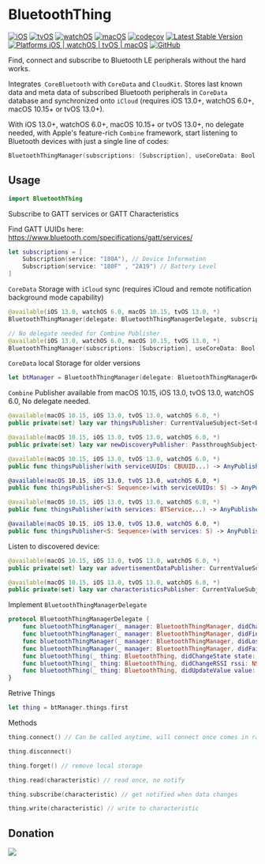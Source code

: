# BluetoothThing
[![iOS](https://github.com/antoniokly/BluetoothThing/workflows/iOS/badge.svg)](https://github.com/antoniokly/BluetoothThing/actions)
[![tvOS](https://github.com/antoniokly/BluetoothThing/workflows/tvOS/badge.svg)](https://github.com/antoniokly/BluetoothThing/actions)
[![watchOS](https://github.com/antoniokly/BluetoothThing/workflows/watchOS/badge.svg)](https://github.com/antoniokly/BluetoothThing/actions)
[![macOS](https://github.com/antoniokly/BluetoothThing/workflows/macOS/badge.svg)](https://github.com/antoniokly/BluetoothThing/actions)
[![codecov](https://codecov.io/gh/antoniokly/BluetoothThing/branch/master/graph/badge.svg?token=3XY446W8S5)](https://codecov.io/gh/antoniokly/BluetoothThing)
[![Latest Stable Version](https://img.shields.io/github/v/tag/antoniokly/BluetoothThing?color=orange&label=Swift%20Package)](https://developer.apple.com/documentation/xcode/adding_package_dependencies_to_your_app)
[![Platforms iOS | watchOS | tvOS | macOS](https://img.shields.io/badge/platforms-iOS%2011.0%20%7C%20tvOS%2011.0%20%7C%20watchOS%207.4%20%7C%20macOS%2010.13-orange.svg)](https://developer.apple.com/documentation/swiftui)
[![GitHub](https://img.shields.io/github/license/antoniokly/HandySwiftUI?color=orange)](https://github.com/antoniokly/BluetoothThing/blob/master/LICENSE)

Find, connect and subscribe to Bluetooth LE peripherals without the hard works.

Integrates` CoreBluetooth` with `CoreData` and `CloudKit`. Stores last known data and meta data of subscribed Bluetooth peripherals in `CoreData` database and synchronized onto `iCloud` (requires iOS 13.0+, watchOS 6.0+, macOS 10.15+ or tvOS 13.0+).

With iOS 13.0+, watchOS 6.0+, macOS 10.15+ or tvOS 13.0+, no delegate needed, with Apple's feature-rich `Combine` framework, start listening to Bluetooth devices with just a single line of codes:
```swift
BluetoothThingManager(subscriptions: [Subscription], useCoreData: Bool, useCloudKit: Bool).newDiscoveryPublisher.sink { // your codes here }
```

## Usage

```swift
import BluetoothThing
```

Subscribe to GATT services or GATT Characteristics

Find GATT UUIDs here: https://www.bluetooth.com/specifications/gatt/services/
```swift
let subscriptions = [
    Subscription(service: "180A"), // Device Information
    Subscription(service: "180F" , "2A19") // Battery Level
]
```

`CoreData` Storage with `iCloud` sync (requires iCloud and remote notification background mode capability)
```swift
@available(iOS 13.0, watchOS 6.0, macOS 10.15, tvOS 13.0, *)
BluetoothThingManager(delegate: BluetoothThingManagerDelegate, subscriptions: [Subscription], useCoreData: Bool, useCloudKit: Bool)

// No delegate needed for Combine Publisher
@available(iOS 13.0, watchOS 6.0, macOS 10.15, tvOS 13.0, *)
BluetoothThingManager(subscriptions: [Subscription], useCoreData: Bool, useCloudKit: Bool)
```

`CoreData` local Storage for older versions
```swift
let btManager = BluetoothThingManager(delegate: BluetoothThingManagerDelegate, subscriptions: [Subscription], useCoreData: Bool)
```

`Combine` Publisher available from macOS 10.15, iOS 13.0, tvOS 13.0, watchOS 6.0, No delegate needed.
```swift
@available(macOS 10.15, iOS 13.0, tvOS 13.0, watchOS 6.0, *)
public private(set) lazy var thingsPublisher: CurrentValueSubject<Set<BluetoothThing>, Never> = .init(knownThings)

@available(macOS 10.15, iOS 13.0, tvOS 13.0, watchOS 6.0, *)
public private(set) lazy var newDiscoveryPublisher: PassthroughSubject<BluetoothThing, Never> = .init()

@available(macOS 10.15, iOS 13.0, tvOS 13.0, watchOS 6.0, *)
public func thingsPublisher(with serviceUUIDs: CBUUID...) -> AnyPublisher<Set<BluetoothThing>, Never>

@available(macOS 10.15, iOS 13.0, tvOS 13.0, watchOS 6.0, *)
public func thingsPublisher<S: Sequence>(with serviceUUIDs: S) -> AnyPublisher<Set<BluetoothThing>, Never> where S.Element == CBUUID

@available(macOS 10.15, iOS 13.0, tvOS 13.0, watchOS 6.0, *)
public func thingsPublisher(with services: BTService...) -> AnyPublisher<Set<BluetoothThing>, Never>

@available(macOS 10.15, iOS 13.0, tvOS 13.0, watchOS 6.0, *)
public func thingsPublisher<S: Sequence>(with services: S) -> AnyPublisher<Set<BluetoothThing>, Never> where S.Element == BTService 
```

Listen to discovered device:
```swift
@available(macOS 10.15, iOS 13.0, tvOS 13.0, watchOS 6.0, *)
public private(set) lazy var advertisementDataPublisher: CurrentValueSubject<[String : Any], Never> = .init(advertisementData)

@available(macOS 10.15, iOS 13.0, tvOS 13.0, watchOS 6.0, *)
public private(set) lazy var characteristicsPublisher: CurrentValueSubject<[BTCharacteristic: Data], Never> = .init(characteristics)
```


Implement `BluetoothThingManagerDelegate`
```swift
protocol BluetoothThingManagerDelegate {
    func bluetoothThingManager(_ manager: BluetoothThingManager, didChangeState state: BluetoothState)
    func bluetoothThingManager(_ manager: BluetoothThingManager, didFindThing thing: BluetoothThing, rssi: NSNumber)
    func bluetoothThingManager(_ manager: BluetoothThingManager, didLoseThing thing: BluetoothThing)
    func bluetoothThingManager(_ manager: BluetoothThingManager, didFailToConnect thing: BluetoothThing, error: Error?)
    func bluetoothThing(_ thing: BluetoothThing, didChangeState state: ConnectionState)
    func bluetoothThing(_ thing: BluetoothThing, didChangeRSSI rssi: NSNumber)
    func bluetoothThing(_ thing: BluetoothThing, didUpdateValue value: Data?, for characteristic: BTCharacteristic, subscription: BTSubscription?)
}
```

Retrive Things
```swift
let thing = btManager.things.first
```

Methods
```swift
thing.connect() // Can be called anytime, will connect once comes in range

thing.disconnect()

thing.forget() // remove local storage

thing.read(characteristic) // read once, no notify

thing.subscribe(characteristic) // get notified when data changes

thing.write(characteristic) // write to characteristic
```

## Donation

[![](https://www.paypalobjects.com/en_US/i/btn/btn_donateCC_LG.gif)](https://www.paypal.com/cgi-bin/webscr?cmd=_s-xclick&hosted_button_id=UXRR2S35YMCQC&source=url)
